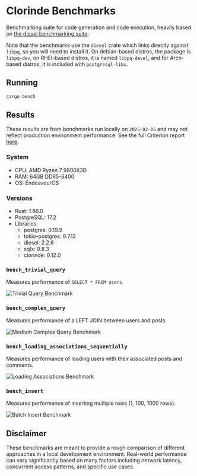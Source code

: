 # Clorinde Benchmarks
Benchmarking suite for code generation and code execution, heavily based on [the diesel benchmarking suite](https://github.com/diesel-rs/diesel/tree/master/diesel_bench).

Note that the benchmarks use the `diesel` crate which links directly against `libpq`, so you will need to install it.
On debian-based distros, the package is `libpq-dev`, on RHEl-based distros, it is named `libpq-devel`, and for Arch-based distros, it is included with `postgresql-libs`.

## Running
```bash
cargo bench
```

## Results
These results are from benchmarks run locally on `2025-02-15` and may not reflect production environment performance. See the full Criterion report [here](https://halcyonnouveau.github.io/clorinde/benchmarks/2025-02-15/report).

### System
- CPU: AMD Ryzen 7 9800X3D
- RAM: 64GB DDR5-6400
- OS: EndeavourOS

### Versions
- Rust: 1.86.0
- PostgreSQL: 17.2
- Libraries:
  - postgres: 0.19.9
  - tokio-postgres: 0.7.12
  - diesel: 2.2.6
  - sqlx: 0.8.3
  - clorinde: 0.12.0

### `bench_trivial_query`
Measures performance of `SELECT * FROM users`.

![Trivial Query Benchmark](https://raw.githubusercontent.com/halcyonnouveau/clorinde/refs/heads/main/docs/src/benchmarks/2025-02-15/bench_trivial_query/report/lines.svg)

### `bench_complex_query`
Measures performance of a LEFT JOIN between users and posts.

![Medium Complex Query Benchmark](https://raw.githubusercontent.com/halcyonnouveau/clorinde/refs/heads/main/docs/src/benchmarks/2025-02-15/bench_medium_complex_query/report/lines.svg)

### `bench_loading_associations_sequentially`
Measures performance of loading users with their associated posts and comments.

![Loading Associations Benchmark](https://raw.githubusercontent.com/halcyonnouveau/clorinde/refs/heads/main/docs/src/benchmarks/2025-02-15/bench_loading_associations_sequentially/report/violin.svg)

### `bench_insert`
Measures performance of inserting multiple rows (1, 100, 1000 rows).

![Batch Insert Benchmark](https://raw.githubusercontent.com/halcyonnouveau/clorinde/refs/heads/main/docs/src/benchmarks/2025-02-15/bench_insert/report/lines.svg)

## Disclaimer
These benchmarks are meant to provide a rough comparison of different approaches in a local development environment. Real-world performance can vary significantly based on many factors including network latency, concurrent access patterns, and specific use cases.
